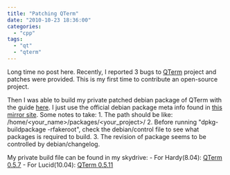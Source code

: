 ```yaml
---
title: "Patching QTerm"
date: "2010-10-23 18:36:00"
categories: 
  - "cpp"
tags: 
  - "qt"
  - "qterm"
---
```


Long time no post here. Recently, I reported 3 bugs to [QTerm](http://qterm.sourceforge.net/wiki/index.php/Main_Page) project and patches were provided. This is my first time to contribute an open-source project.

Then I was able to build my private patched debian package of QTerm with the guide [here](http://ubuntuforums.org/showthread.php?t=51003). I just use the official debian package meta info found in [this mirror site](http://mirror.lupaworld.com/ubuntu/pool/universe/q/qterm/). Some notes to take: 1. The path should be like: /home/<your_name>/packages/<your_project>/ 2. Before running "dpkg-buildpackage -rfakeroot", check the debian/control file to see what packages is required to build. 3. The revision of package seems to be controlled by debian/changelog.

My private build file can be found in my skydrive: - For Hardy(8.04): [QTerm 0.5.7](http://cid-481cbe104492a3af.office.live.com/self.aspx/share/dev/QAnsiEditor/qterm%5E_0.5.7-2%5E_i386.deb) - For Lucid(10.04): [QTerm 0.5.11](http://cid-481cbe104492a3af.office.live.com/self.aspx/share/dev/QAnsiEditor/qterm%5E_0.5.11-2%5E_i386.deb)
